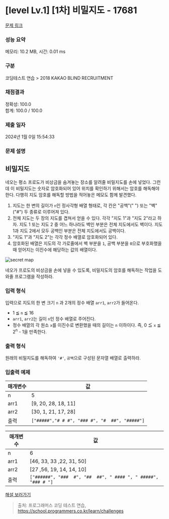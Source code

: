 # [level Lv.1] [1차] 비밀지도 - 17681 

[문제 링크](https://school.programmers.co.kr/learn/courses/30/lessons/17681) 

### 성능 요약

메모리: 10.2 MB, 시간: 0.01 ms

### 구분

코딩테스트 연습 > 2018 KAKAO BLIND RECRUITMENT

### 채점결과

정확성: 100.0<br/>합계: 100.0 / 100.0

### 제출 일자

2024년 1월 0일 15:54:33

### 문제 설명

<h2>비밀지도</h2>

<p>네오는 평소 프로도가 비상금을 숨겨놓는 장소를 알려줄 비밀지도를 손에 넣었다. 그런데 이 비밀지도는 숫자로 암호화되어 있어 위치를 확인하기 위해서는 암호를 해독해야 한다. 다행히 지도 암호를 해독할 방법을 적어놓은 메모도 함께 발견했다.</p>

<ol>
<li>지도는 한 변의 길이가 <code>n</code>인 정사각형 배열 형태로, 각 칸은 "공백"(" ") 또는 "벽"("#") 두 종류로 이루어져 있다.</li>
<li>전체 지도는 두 장의 지도를 겹쳐서 얻을 수 있다. 각각 "지도 1"과 "지도 2"라고 하자. 지도 1 또는 지도 2 중 어느 하나라도 벽인 부분은 전체 지도에서도 벽이다. 지도 1과 지도 2에서 모두 공백인 부분은 전체 지도에서도 공백이다.</li>
<li>"지도 1"과 "지도 2"는 각각 정수 배열로 암호화되어 있다.</li>
<li>암호화된 배열은 지도의 각 가로줄에서 벽 부분을 <code>1</code>, 공백 부분을 <code>0</code>으로 부호화했을 때 얻어지는 이진수에 해당하는 값의 배열이다.</li>
</ol>

<p><img src="http://t1.kakaocdn.net/welcome2018/secret8.png" title="Secret Map" alt="secret map"></p>

<p>네오가 프로도의 비상금을 손에 넣을 수 있도록, 비밀지도의 암호를 해독하는 작업을 도와줄 프로그램을 작성하라.</p>

<h3>입력 형식</h3>

<p>입력으로 지도의 한 변 크기 <code>n</code> 과 2개의 정수 배열 <code>arr1</code>, <code>arr2</code>가 들어온다.</p>

<ul>
<li>1 ≦ <code>n</code> ≦ 16</li>
<li><code>arr1</code>, <code>arr2</code>는 길이 <code>n</code>인 정수 배열로 주어진다.</li>
<li>정수 배열의 각 원소 <code>x</code>를 이진수로 변환했을 때의 길이는 <code>n</code> 이하이다. 즉, 0 ≦ <code>x</code> ≦ 2<sup>n</sup> - 1을 만족한다.</li>
</ul>

<h3>출력 형식</h3>

<p>원래의 비밀지도를 해독하여 <code>'#'</code>, <code>공백</code>으로 구성된 문자열 배열로 출력하라.</p>

<h3>입출력 예제</h3>
<table class="table">
        <thead><tr>
<th>매개변수</th>
<th>값</th>
</tr>
</thead>
        <tbody><tr>
<td>n</td>
<td>5</td>
</tr>
<tr>
<td>arr1</td>
<td>[9, 20, 28, 18, 11]</td>
</tr>
<tr>
<td>arr2</td>
<td>[30, 1, 21, 17, 28]</td>
</tr>
<tr>
<td>출력</td>
<td><code>["#####","# # #", "### #", "#  ##", "#####"]</code></td>
</tr>
</tbody>
      </table><table class="table">
        <thead><tr>
<th>매개변수</th>
<th>값</th>
</tr>
</thead>
        <tbody><tr>
<td>n</td>
<td>6</td>
</tr>
<tr>
<td>arr1</td>
<td>[46, 33, 33 ,22, 31, 50]</td>
</tr>
<tr>
<td>arr2</td>
<td>[27 ,56, 19, 14, 14, 10]</td>
</tr>
<tr>
<td>출력</td>
<td><code>["######", "###  #", "##  ##", " #### ", " #####", "### # "]</code></td>
</tr>
</tbody>
      </table>
<p><a href="http://tech.kakao.com/2017/09/27/kakao-blind-recruitment-round-1/" target="_blank" rel="noopener">해설 보러가기</a></p>


> 출처: 프로그래머스 코딩 테스트 연습, https://school.programmers.co.kr/learn/challenges